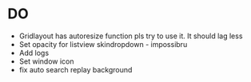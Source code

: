 # DO 
- Gridlayout has autoresize function pls try to use it. It should lag less
- Set opacity for listview skindropdown - impossibru
- Add logs
- Set window icon
- fix auto search replay background
	
